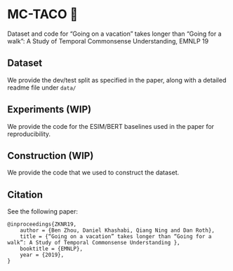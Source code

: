 # MC-TACO 🌮
Dataset and code for “Going on a vacation” takes longer than “Going for a walk”: A Study of Temporal Commonsense Understanding, EMNLP 19

## Dataset
We provide the dev/test split as specified in the paper, along with a detailed readme file under `data/`

## Experiments (WIP)
We provide the code for the ESIM/BERT baselines used in the paper for reproducibility.

## Construction (WIP)
We provide the code that we used to construct the dataset. 


## Citation
See the following paper:

```
@inproceedings{ZKNR19,
    author = {Ben Zhou, Daniel Khashabi, Qiang Ning and Dan Roth},
    title = {“Going on a vacation” takes longer than “Going for a walk”: A Study of Temporal Commonsense Understanding },
    booktitle = {EMNLP},
    year = {2019},
}
```
